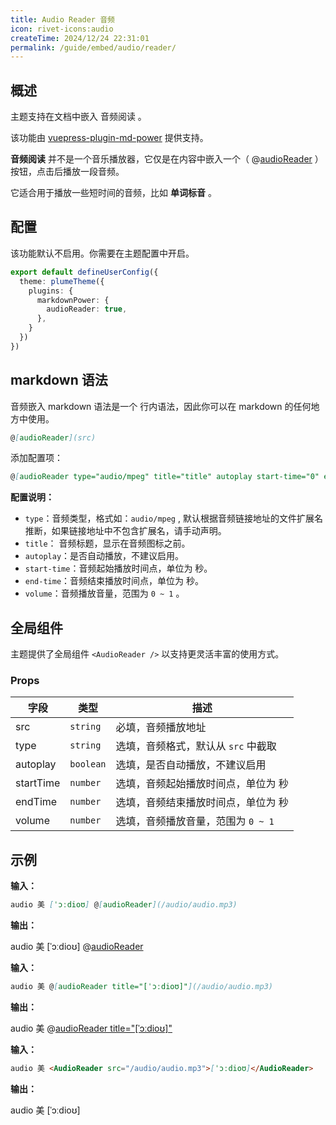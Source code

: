 ```yaml
---
title: Audio Reader 音频
icon: rivet-icons:audio
createTime: 2024/12/24 22:31:01
permalink: /guide/embed/audio/reader/
---
```


## 概述

主题支持在文档中嵌入 音频阅读 。

该功能由 [vuepress-plugin-md-power](../../config/plugins/markdownPower.md) 提供支持。

**音频阅读** 并不是一个音乐播放器，它仅是在内容中嵌入一个（ @[audioReader](https://sensearch.baidu.com/gettts?lan=en&spd=3&source=alading&text=audio) ）按钮，点击后播放一段音频。

它适合用于播放一些短时间的音频，比如 **单词标音** 。

## 配置

该功能默认不启用。你需要在主题配置中开启。

```ts title=".vuepress/config.ts"
export default defineUserConfig({
  theme: plumeTheme({
    plugins: {
      markdownPower: {
        audioReader: true,
      },
    }
  })
})
```

## markdown 语法

音频嵌入 markdown 语法是一个 行内语法，因此你可以在 markdown 的任何地方中使用。

```md
@[audioReader](src)
```

添加配置项：

```md
@[audioReader type="audio/mpeg" title="title" autoplay start-time="0" end-time="10" volume="0.7"](src)
```

**配置说明：**

- `type`：音频类型，格式如：`audio/mpeg` ,
  默认根据音频链接地址的文件扩展名推断，如果链接地址中不包含扩展名，请手动声明。
- `title`： 音频标题，显示在音频图标之前。
- `autoplay`：是否自动播放，不建议启用。
- `start-time`：音频起始播放时间点，单位为 秒。
- `end-time`：音频结束播放时间点，单位为 秒。
- `volume`：音频播放音量，范围为 `0 ~ 1` 。

## 全局组件

主题提供了全局组件 `<AudioReader />` 以支持更灵活丰富的使用方式。

### Props

| 字段      | 类型      | 描述                                |
| --------- | --------- | ----------------------------------- |
| src       | `string`  | 必填，音频播放地址                  |
| type      | `string`  | 选填，音频格式，默认从 `src` 中截取 |
| autoplay  | `boolean` | 选填，是否自动播放，不建议启用      |
| startTime | `number`  | 选填，音频起始播放时间点，单位为 秒 |
| endTime   | `number`  | 选填，音频结束播放时间点，单位为 秒 |
| volume    | `number`  | 选填，音频播放音量，范围为 `0 ~ 1`  |

## 示例

**输入：**

```md
audio 美 [ˈɔːdioʊ] @[audioReader](/audio/audio.mp3)
```

**输出：**

audio 美 [ˈɔːdioʊ] @[audioReader](https://sensearch.baidu.com/gettts?lan=en&spd=3&source=alading&text=audio)

**输入：**

```md
audio 美 @[audioReader title="[ˈɔːdioʊ]"](/audio/audio.mp3)
```

**输出：**

audio 美 @[audioReader title="[ˈɔːdioʊ]"](https://sensearch.baidu.com/gettts?lan=en&spd=3&source=alading&text=audio)

**输入：**

```md
audio 美 <AudioReader src="/audio/audio.mp3">[ˈɔːdioʊ]</AudioReader>
```

**输出：**

audio 美 <AudioReader src="https://sensearch.baidu.com/gettts?lan=en&spd=3&source=alading&text=audio">[ˈɔːdioʊ]</AudioReader>
